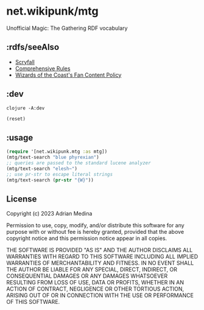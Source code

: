 # net.wikipunk/mtg
Unofficial Magic: The Gathering RDF vocabulary

## :rdfs/seeAlso
* [Scryfall](https://scryfall.com/docs/api)
* [Comprehensive
  Rules](https://media.wizards.com/2023/downloads/MagicCompRules%2020230414.txt)
* [Wizards of the Coast's Fan Content Policy](https://company.wizards.com/en/legal/fancontentpolicy)

## :dev

``` shell
clojure -A:dev
```

``` clojure
(reset)
```

## :usage

``` clojure
(require '[net.wikipunk.mtg :as mtg])
(mtg/text-search "blue phyrexian")
;; queries are passed to the standard lucene analyzer 
(mtg/text-search "elesh~")
;; use pr-str to escape literal strings 
(mtg/text-search (pr-str "{W}"))
```

## License
Copyright (c) 2023 Adrian Medina

Permission to use, copy, modify, and/or distribute this software for
any purpose with or without fee is hereby granted, provided that the
above copyright notice and this permission notice appear in all
copies.

THE SOFTWARE IS PROVIDED "AS IS" AND THE AUTHOR DISCLAIMS ALL
WARRANTIES WITH REGARD TO THIS SOFTWARE INCLUDING ALL IMPLIED
WARRANTIES OF MERCHANTABILITY AND FITNESS. IN NO EVENT SHALL THE
AUTHOR BE LIABLE FOR ANY SPECIAL, DIRECT, INDIRECT, OR CONSEQUENTIAL
DAMAGES OR ANY DAMAGES WHATSOEVER RESULTING FROM LOSS OF USE, DATA OR
PROFITS, WHETHER IN AN ACTION OF CONTRACT, NEGLIGENCE OR OTHER
TORTIOUS ACTION, ARISING OUT OF OR IN CONNECTION WITH THE USE OR
PERFORMANCE OF THIS SOFTWARE.
